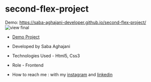 # second-flex-project 
Demo: https://saba-aghajani-developer.github.io/second-flex-project/
![view final](https://github.com/Saba-Aghajani-developer/second-flex-project/assets/135870519/10ad2e8c-c132-464e-944c-34db348b9465)

- [Demo Project](https://saba-aghajani-developer.github.io/second-flex-project/)

- Developed by Saba Aghajani
  
- Technologies Used - Html5, Css3 

- Role - Frontend

- How to reach me : with my [instagram]([https://www.instagram.com/hossein.deyri_web](https://instagram.com/saba_aghajani_web?igshid=ZGUzMzM3NWJiOQ==)https://instagram.com/saba_aghajani_web?igshid=ZGUzMzM3NWJiOQ==) and [linkedin](https://www.linkedin.com/in/saba-a-69b608208)
